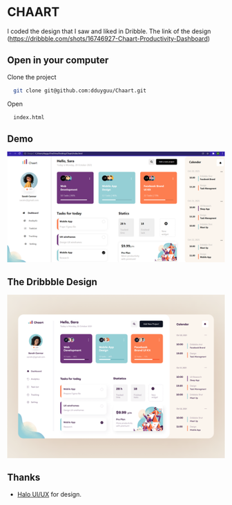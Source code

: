 # CHAART

I coded the design that I saw and liked in Dribble. 
The link of the design (https://dribbble.com/shots/16746927-Chaart-Productivity-Dashboard)

## Open in your computer

Clone the project

```bash
  git clone git@github.com:dduyguu/Chaart.git
```

Open
```bash
  index.html
```


## Demo

![alt text](https://github.com/dduyguu/Chaart/blob/main/img/ss.png?raw=true)

## The Dribbble Design

![alt text](https://github.com/dduyguu/Chaart/blob/main/img/original.png?raw=true)

## Thanks

- [Halo UI/UX](https://dribbble.com/haloweb) for design.
